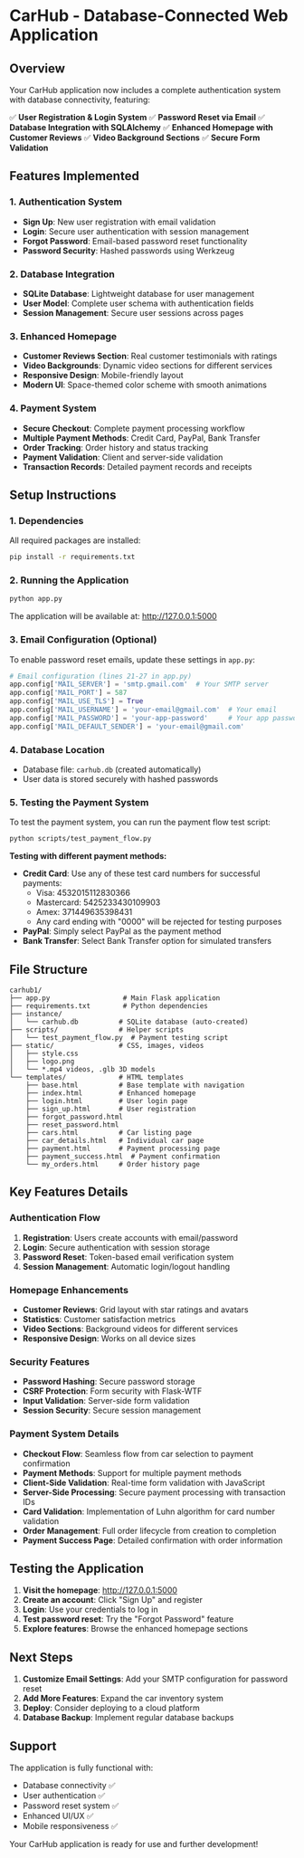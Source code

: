 # CarHub - Database-Connected Web Application

## Overview
Your CarHub application now includes a complete authentication system with database connectivity, featuring:

✅ **User Registration & Login System**
✅ **Password Reset via Email**
✅ **Database Integration with SQLAlchemy**
✅ **Enhanced Homepage with Customer Reviews**
✅ **Video Background Sections**
✅ **Secure Form Validation**

## Features Implemented

### 1. Authentication System
- **Sign Up**: New user registration with email validation
- **Login**: Secure user authentication with session management
- **Forgot Password**: Email-based password reset functionality
- **Password Security**: Hashed passwords using Werkzeug

### 2. Database Integration
- **SQLite Database**: Lightweight database for user management
- **User Model**: Complete user schema with authentication fields
- **Session Management**: Secure user sessions across pages

### 3. Enhanced Homepage
- **Customer Reviews Section**: Real customer testimonials with ratings
- **Video Backgrounds**: Dynamic video sections for different services
- **Responsive Design**: Mobile-friendly layout
- **Modern UI**: Space-themed color scheme with smooth animations

### 4. Payment System
- **Secure Checkout**: Complete payment processing workflow
- **Multiple Payment Methods**: Credit Card, PayPal, Bank Transfer
- **Order Tracking**: Order history and status tracking
- **Payment Validation**: Client and server-side validation
- **Transaction Records**: Detailed payment records and receipts

## Setup Instructions

### 1. Dependencies
All required packages are installed:
```bash
pip install -r requirements.txt
```

### 2. Running the Application
```bash
python app.py
```
The application will be available at: http://127.0.0.1:5000

### 3. Email Configuration (Optional)
To enable password reset emails, update these settings in `app.py`:

```python
# Email configuration (lines 21-27 in app.py)
app.config['MAIL_SERVER'] = 'smtp.gmail.com'  # Your SMTP server
app.config['MAIL_PORT'] = 587
app.config['MAIL_USE_TLS'] = True
app.config['MAIL_USERNAME'] = 'your-email@gmail.com'  # Your email
app.config['MAIL_PASSWORD'] = 'your-app-password'     # Your app password
app.config['MAIL_DEFAULT_SENDER'] = 'your-email@gmail.com'
```

### 4. Database Location
- Database file: `carhub.db` (created automatically)
- User data is stored securely with hashed passwords

### 5. Testing the Payment System
To test the payment system, you can run the payment flow test script:
```bash
python scripts/test_payment_flow.py
```

**Testing with different payment methods:**
- **Credit Card**: Use any of these test card numbers for successful payments:
  - Visa: 4532015112830366
  - Mastercard: 5425233430109903
  - Amex: 371449635398431
  - Any card ending with "0000" will be rejected for testing purposes
- **PayPal**: Simply select PayPal as the payment method
- **Bank Transfer**: Select Bank Transfer option for simulated transfers

## File Structure
```
carhub1/
├── app.py                  # Main Flask application
├── requirements.txt        # Python dependencies
├── instance/
│   └── carhub.db          # SQLite database (auto-created)
├── scripts/               # Helper scripts
│   └── test_payment_flow.py  # Payment testing script
├── static/                # CSS, images, videos
│   ├── style.css
│   ├── logo.png
│   └── *.mp4 videos, .glb 3D models
└── templates/             # HTML templates
    ├── base.html          # Base template with navigation
    ├── index.html         # Enhanced homepage
    ├── login.html         # User login page
    ├── sign_up.html       # User registration
    ├── forgot_password.html
    ├── reset_password.html
    ├── cars.html          # Car listing page
    ├── car_details.html   # Individual car page
    ├── payment.html       # Payment processing page
    ├── payment_success.html  # Payment confirmation
    └── my_orders.html     # Order history page
```

## Key Features Details

### Authentication Flow
1. **Registration**: Users create accounts with email/password
2. **Login**: Secure authentication with session storage
3. **Password Reset**: Token-based email verification system
4. **Session Management**: Automatic login/logout handling

### Homepage Enhancements
- **Customer Reviews**: Grid layout with star ratings and avatars
- **Statistics**: Customer satisfaction metrics
- **Video Sections**: Background videos for different services
- **Responsive Design**: Works on all device sizes

### Security Features
- **Password Hashing**: Secure password storage
- **CSRF Protection**: Form security with Flask-WTF
- **Input Validation**: Server-side form validation
- **Session Security**: Secure session management

### Payment System Details
- **Checkout Flow**: Seamless flow from car selection to payment confirmation
- **Payment Methods**: Support for multiple payment methods
- **Client-Side Validation**: Real-time form validation with JavaScript
- **Server-Side Processing**: Secure payment processing with transaction IDs
- **Card Validation**: Implementation of Luhn algorithm for card number validation
- **Order Management**: Full order lifecycle from creation to completion
- **Payment Success Page**: Detailed confirmation with order information

## Testing the Application

1. **Visit the homepage**: http://127.0.0.1:5000
2. **Create an account**: Click "Sign Up" and register
3. **Login**: Use your credentials to log in
4. **Test password reset**: Try the "Forgot Password" feature
5. **Explore features**: Browse the enhanced homepage sections

## Next Steps

1. **Customize Email Settings**: Add your SMTP configuration for password reset
2. **Add More Features**: Expand the car inventory system
3. **Deploy**: Consider deploying to a cloud platform
4. **Database Backup**: Implement regular database backups

## Support

The application is fully functional with:
- Database connectivity ✅
- User authentication ✅
- Password reset system ✅
- Enhanced UI/UX ✅
- Mobile responsiveness ✅

Your CarHub application is ready for use and further development!
